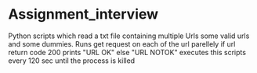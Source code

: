 # Assignment_interview
Python scripts which read a txt file containing multiple Urls some valid urls and some dummies. 
Runs get request on each of the url parellely 
if url return code 200 prints "URL OK" else "URL NOTOK"
executes this scripts every 120 sec until the process is killed 
